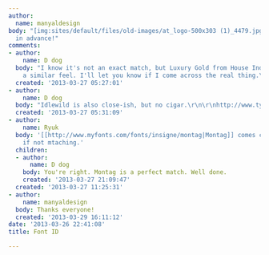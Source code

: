 ```yaml
---
author:
  name: manyaldesign
body: "[img:sites/default/files/old-images/at_logo-500x303 (1)_4479.jpg]\r\nThanks
  in advance!"
comments:
- author:
    name: D dog
  body: "I know it's not an exact match, but Luxury Gold from House Industries has
    a similar feel. I'll let you know if I come across the real thing.\r\n\r\nhttp://www.houseind.com/fonts/luxuryfonts"
  created: '2013-03-27 05:27:01'
- author:
    name: D dog
  body: "Idlewild is also close-ish, but no cigar.\r\n\r\nhttp://www.typography.com/fonts/font_overview.php?productLineID=100043"
  created: '2013-03-27 05:31:09'
- author:
    name: Ryuk
  body: '[[http://www.myfonts.com/fonts/insigne/montag|Montag]] comes closer to me,
    if not mtaching.'
  children:
  - author:
      name: D dog
    body: You're right. Montag is a perfect match. Well done.
    created: '2013-03-27 21:09:47'
  created: '2013-03-27 11:25:31'
- author:
    name: manyaldesign
  body: Thanks everyone!
  created: '2013-03-29 16:11:12'
date: '2013-03-26 22:41:08'
title: Font ID

---
```

